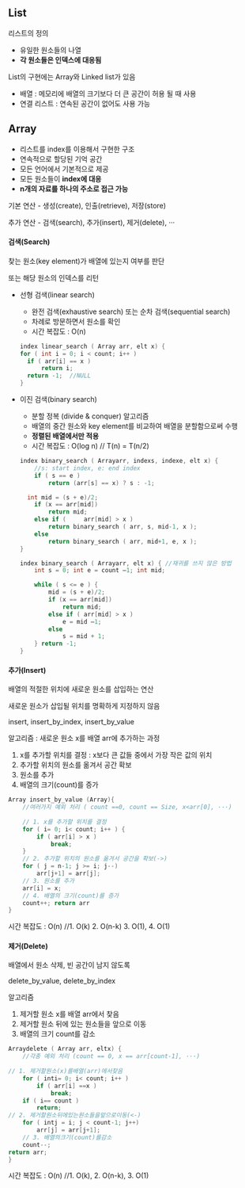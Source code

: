 ## List

리스트의 정의

* 유일한 원소들의 나열
* **각 원소들은 인덱스에 대응됨**

List의 구현에는 Array와 Linked list가 있음

* 배열 : 메모리에 배열의 크기보다 더 큰 공간이 허용 될 때 사용
* 연결 리스트 :  연속된 공간이 없어도 사용 가능



## Array

* 리스트를 index를 이용해서 구현한 구조
* 연속적으로 할당된 기억 공간
* 모든 언어에서 기본적으로 제공
* 모든 원소들이 **index에 대응**
* **n개의 자료를 하나의 주소로 접근 가능**

기본 연산 - 생성(create), 인출(retrieve), 저장(store)

추가 연산 - 검색(search), 추가(insert), 제거(delete), ···



#### 검색(Search)

찾는 원소(key element)가 배열에 있는지 여부를 판단

또는 해당 원소의 인덱스를 리턴

* 선형 검색(linear search)

  * 완전 검색(exhaustive search) 또는 순차 검색(sequential search)
  * 차례로 방문하면서 원소를 확인
  * 시간 복잡도 : O(n)

  ```c++
  index linear_search ( Array arr, elt x) {
  for ( int i = 0; i < count; i++ )
  	if ( arr[i] == x ) 
  		return i;
  	return -1;	//NULL 
  }
  ```

* 이진 검색(binary search)

  * 분할 정복 (divide & conquer) 알고리즘
  * 배열의 중간 원소와 key element를 비교하여 배열을 분할함으로써 수행
  * **정렬된 배열에서만 적용**
  * 시간 복잡도 : O(log n)                  // T(n) = T(n/2)

  ```c++
  index binary_search ( Arrayarr, indexs, indexe, elt x) {
      //s: start index, e: end index
      if ( s == e ) 
          return (arr[s] == x) ? s : -1;
  
  	int mid = (s + e)/2;
      if (x == arr[mid]) 
          return mid;
      else if ( 	arr[mid] > x ) 
          return binary_search ( arr, s, mid-1, x );
      else 	
          return binary_search ( arr, mid+1, e, x );
  }
  ```

  ```c++
  index binary_search ( Arrayarr, elt x) { //재귀를 쓰지 않은 방법
      int s = 0; int e = count –1; int mid;
  
      while ( s <= e ) {
          mid = (s + e)/2;
          if (x == arr[mid])
              return mid;
          else if ( arr[mid] > x )
              e = mid –1;
          else 
              s = mid + 1;
      } return -1;
  }
  ```



#### 추가(Insert)

배열의 적절한 위치에 새로운 원소를 삽입하는 연산

새로운 원소가 삽입될 위치를 명확하게 지정하지 않음

insert, insert_by_index, insert_by_value

알고리즘 : 새로운 원소 x를 배열 arr에 추가하는 과정

1. x를 추가할 위치를 결정 : x보다 큰 값들 중에서 가장 작은 값의 위치
2. 추가할 위치의 원소를 옮겨서 공간 확보
3. 원소를 추가
4. 배열의 크기(count)를 증가

```c++
Array insert_by_value (Array){
    //여러가지 예외 처리 ( count ==0, count == Size, x<arr[0], ···)
    
    // 1. x를 추가할 위치를 결정 
    for ( i= 0; i< count; i++ ) {
        if ( arr[i] > x ) 
            break; 
    } 
    // 2. 추가할 위치의 원소를 옮겨서 공간을 확보(->)
    for ( j = n-1; j >= i; j--)
        arr[j+1] = arr[j];
    // 3. 원소를 추가
    arr[i] = x;
    // 4. 배열의 크기(count)를 증가
    count++; return arr
}
```

시간 복잡도 : O(n)       //1. O(k)  2. O(n-k)  3. O(1), 4. O(1)



#### 제거(Delete)

배열에서 원소 삭제, 빈 공간이 남지 않도록

delete_by_value, delete_by_index

알고리즘

1. 제거할 원소 x를 배열 arr에서 찾음
2. 제거할 원소 뒤에 있는 원소들을 앞으로 이동
3. 배열의 크기 count를 감소

```c++
Arraydelete ( Array arr, eltx) {
    //각종 예외 처리 (count == 0, x == arr[count-1], ···)
    
// 1. 제거할원소(x)를배열(arr)에서찾음
    for ( inti= 0; i< count; i++ )
        if ( arr[i] ==x )
            break;
    if ( i== count )
        return;
// 2. 제거할원소뒤에있는원소들을앞으로이동(<-)
    for ( intj = i; j < count-1; j++)
        arr[j] = arr[j+1]; 
    // 3. 배열의크기(count)를감소 
    count--;
return arr;
}
```

시간 복잡도 : O(n)        //1. O(k), 2. O(n-k), 3. O(1)



